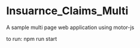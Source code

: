 # Insuarnce_Claims_Multi

A sample multi page web application using motor-js

to run: npm run start
